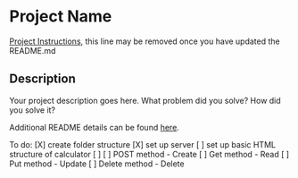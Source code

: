 # Project Name

[Project Instructions](./INSTRUCTIONS.md), this line may be removed once you have updated the README.md

## Description

Your project description goes here. What problem did you solve? How did you solve it?

Additional README details can be found [here](https://github.com/PrimeAcademy/readme-template/blob/master/README.md).

To do:
[X] create folder structure
[X] set up server
[ ] set up basic HTML structure of calculator
[ ] 
[ ] POST method - Create
[ ] Get method - Read
[ ] Put method - Update
[ ] Delete method - Delete 